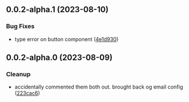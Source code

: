 

## 0.0.2-alpha.1 (2023-08-10)


### Bug Fixes

* type error on button component ([4e1d930](https://github.com/mmhuntsberry/ghostkit/commit/4e1d93048c9107c2df0752f16e7cefaf42a638fa))

## 0.0.2-alpha.0 (2023-08-09)


### Cleanup

* accidentally commented them both out. brought back og email config ([223cac6](https://github.com/mmhuntsberry/ghostkit/commit/223cac6db3c0c0ae2ee5fd99601ce07ea53dcf1e))